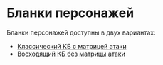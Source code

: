 # Бланки персонажей

Бланки персонажей доступны в двух вариантах:

- [Классический КБ с матрицей атаки](/assets/img/Old-School_Essentials_-_Character_Sheet_RU.pdf)
- [Восходящий КБ без матрицы атаки](/assets/img/Old-School_Essentials_-_Character_Sheet_AAC_RU.pdf)